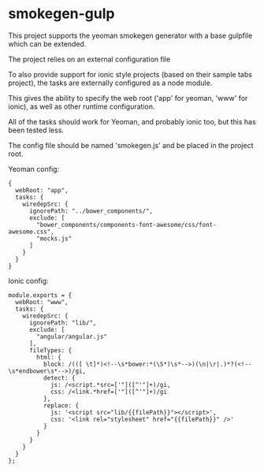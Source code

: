 # smokegen-gulp

This project supports the yeoman smokegen generator with a base gulpfile which can be extended.

The project relies on an external configuration file

To also provide support for ionic style projects (based on their sample tabs project), the tasks are externally configured as a node module.

This gives the ability to specify the web root ('app' for yeoman, 'www' for ionic), as well as other runtime configuration.

All of the tasks should work for Yeoman, and probably ionic too, but this has been tested less.

The config file should be named 'smokegen.js' and be placed in the project root.

Yeoman config:

```
{
  webRoot: "app",
  tasks: {
    wiredepSrc: {
      ignorePath: "../bower_components/",
      exclude: [
        "bower_components/components-font-awesome/css/font-awesome.css",
        "mocks.js"
      ]
    }
  }
}
```

Ionic config:

```
module.exports = {
  webRoot: "www",
  tasks: {
    wiredepSrc: {
      ignorePath: "lib/",
      exclude: [
        "angular/angular.js"
      ],
      fileTypes: {
        html: {
          block: /(([ \t]*)<!--\s*bower:*(\S*)\s*-->)(\n|\r|.)*?(<!--\s*endbower\s*-->)/gi,
          detect: {
            js: /<script.*src=['"]([^'"]+)/gi,
            css: /<link.*href=['"]([^'"]+)/gi
          },
          replace: {
            js: '<script src="lib/{{filePath}}"></script>',
            css: '<link rel="stylesheet" href="{{filePath}}" />'
          }
        }
      }
    }
  }
};
```